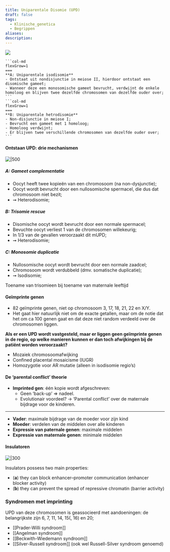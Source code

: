 ```yaml
---
title: Uniparentale Disomie (UPD)
draft: false
tags:
  - Klinische_genetica
  - Begrippen
aliases: 
description: 
---
```



![](https://i.imgur.com/mpisxBD.png)

````col
```col-md
flexGrow=1
===
**A: Uniparentale isodisomie**
- Ontstaat uit nondisjunctie in meiose II, hierdoor ontstaat een disomische gameet;
- Wanneer deze een monosomische gameet bevrucht, verdwijnt de enkele homoloog en blijven twee dezelfde chromosomen van dezelfde ouder over;
```
```col-md
flexGrow=1
===
**B: Uniparentale hetrodisomie**
- Non-disjunctie in meiose I;
- Bevrucht een gameet met 1 homoloog;
- Homoloog verdwijnt;
- Er blijven twee verschillende chromosomen van dezelfde ouder over;
```
````

#### Ontstaan UPD: drie mechanismen
![|500](https://i.imgur.com/CvTKPKY.jpg)
##### A: Gameet complementatie
- Oocyt heeft twee kopieën van een chromosoom (na non-dysjunctie);
- Oocyt wordt bevrucht door een nullosomische spermacel, die dus dat chromosoom niet bezit;
- ➞  Heterodisomie;

##### B: Trisomie rescue
- Disomische oocyt wordt bevrucht door een normale spermacel;
- Bevuchte oocyt verliest 1 van de chromosomen willekeurig;
- In 1/3 van de gevallen veroorzaakt dit mUPD;
- ➞ Heterodisomie;

##### C: Monosomie duplicatie
- Nullosomische oocyt wordt bevrucht door een normale zaadcel;
- Chromosoom wordt verdubbeld (dmv. somatische duplicatie);
- ➞ Isodisomie;

Toename van trisomieen bij toename van maternale leeftijd

#### Geïmprinte genen
- 82 geïmprinte genen, niet op chromosoom 3, 17, 18, 21, 22 en X/Y. 
- Het gaat hier natuurlijk niet om de exacte getallen, maar om de notie dat het om ca 100 genen gaat en dat deze niet random verdeeld over de chromosomen liggen.

**Als er een UPD wordt vastgesteld, maar er liggen geen geïmprinte genen in de regio, op welke manieren kunnen er dan toch afwijkingen bij de patiënt worden veroorzaakt?**
- Mozaiek chromosoomafwijking
- Confined placental mosaicisme (IUGR)
- Homozygotie voor AR mutatie (alleen in isodisomie regio’s)

#### De ‘parental conflict’ theorie
- **Imprinted gen**: één kopie wordt afgeschreven:
	- Geen ‘back-up’ => nadeel.
	- Evolutionair voordeel? → ‘Parental conflict’ over de maternale bijdrage voor de kinderen.

---
- **Vader**: maximale bijdrage van de moeder voor zijn kind
- **Moeder**: verdelen van de middelen over alle kinderen
- **Expressie van paternale genen**: maximale middelen
- **Expressie van maternale genen**: minimale middelen

#### Insulatoren
![|300](https://i.imgur.com/TK2IAVM.png)

Insulators possess two main properties: 
- (**a**) they can block enhancer–promoter communication (enhancer blocker activity)
- (**b**) they can prevent the spread of repressive chromatin (barrier activity)

### Syndromen met imprinting
UPD van deze chromosomen is geassocieerd met aandoeningen: de belangrijkste zijn 6, 7, 11, 14, 15(, 16) en 20;

- [[Prader-Willi syndroom]]
- [[Angelman syndroom]]
- [[Beckwith-Wiedemann syndroom]]
- [[Silver-Russell syndroom]] (ook wel Russell-Silver syndroom genoemd)
